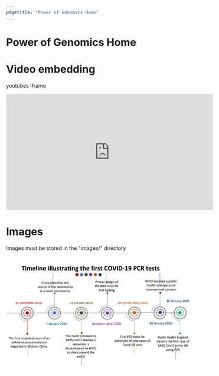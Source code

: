 ```yaml
---
pagetitle: "Power of Genomics Home"
---
```


# Power of Genomics Home

# Video embedding

youtubes Iframe

<iframe width="560" height="315" src="https://www.youtube.com/embed/6Zmv76CFzMw" title="YouTube video player" frameborder="0" allow="accelerometer; autoplay; clipboard-write; encrypted-media; gyroscope; picture-in-picture; web-share" allowfullscreen></iframe> 

# Images 

Images must be stored in the "images/" directory

![Timeline of development of the first COVID-19 PCR Tests](images/Timeline.png)
